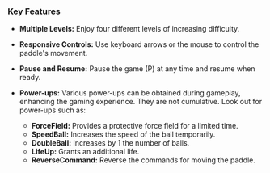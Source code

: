 ### Key Features

*   **Multiple Levels:** Enjoy four different levels of increasing difficulty.

*   **Responsive Controls:** Use keyboard arrows or the mouse to control the paddle's movement.

*   **Pause and Resume:** Pause the game (P) at any time and resume when ready.

*   **Power-ups:** Various power-ups can be obtained during gameplay, enhancing the gaming experience. They are not cumulative. Look out for power-ups such as:

    *   **ForceField:** Provides a protective force field for a limited time.
    *   **SpeedBall:** Increases the speed of the ball temporarily.
    *   **DoubleBall:** Increases by 1 the number of balls.
    *   **LifeUp:** Grants an additional life.
    *   **ReverseCommand:** Reverse the commands for moving the paddle.